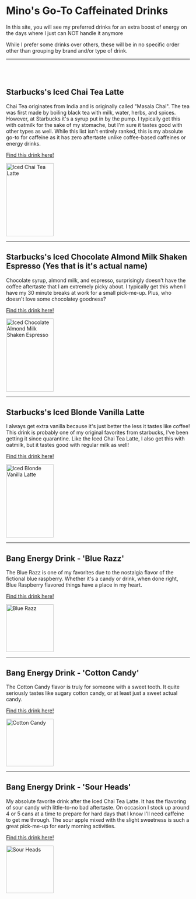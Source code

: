 <html>

<body>
 <h1> Mino's Go-To Caffeinated Drinks </h1>
  <p> In this site, you will see my preferred drinks for an extra boost of energy on the days where I just can NOT handle it anymore </p>
  <p> While I prefer some drinks over others, these will be in no specific order other than grouping by brand and/or type of drink. </p>
  <hr>
  <br>
  <br>
 <h2> Starbucks's Iced Chai Tea Latte </h2>
  <p> Chai Tea originates from India and is originally called "Masala Chai". The tea was first made by boiling black tea with milk, water, herbs, and spices. However, at Starbucks it's a syrup put in by the pump. I typically get this with oatmilk for the sake of my stomache, but I'm sure it tastes good with other types as well. While this list isn't entirely ranked, this is my absolute go-to for caffeine as it has zero aftertaste unlike coffee-based caffeines or energy drinks. </p>
<p><a href="https://www.starbucks.com/menu/product/466/iced">Find this drink here!</a></p>
<img src="https://www.sweetsteep.com/wp-content/uploads/2021/08/starbucks-chai-tea-latte-modifications-683x1024.jpg" alt="Iced Chai Tea Latte" style="width:130px;height:200px;">
 <hr>
 <h2> Starbucks's Iced Chocolate Almond Milk Shaken Espresso (Yes that is it's actual name) </h2>
<p> Chocolate syrup, almond milk, and espresso, surprisingly doesn't have the coffee aftertaste that I am extremely picky about. I typically get this when I have my 30 minute breaks at work for a small pick-me-up. Plus, who doesn't love some chocolatey goodness? </p>
<p><a href="https://www.starbucks.com/menu/product/2123430/iced">Find this drink here!</a></p>
<img src="https://thehealthfulideas.com/wp-content/uploads/2022/05/Iced-Chocolate-Almondmilk-Shaken-Espresso-19.jpg" alt="Iced Chocolate Almond Milk Shaken Espresso" style="width:130px;height:200px;">
 <hr>
 <h2> Starbucks's Iced Blonde Vanilla Latte </h2>
  <p> I always get extra vanilla because it's just better the less it tastes like coffee! This drink is probably one of my original favorites from starbucks, I've been getting it since quarantine. Like the Iced Chai Tea Latte, I also get this with oatmilk, but it tastes good with regular milk as well! </p>
<p><a href="https://www.starbucks.com/menu/product/2122164/iced">Find this drink here!</a></p>
<img src="https://www.groundstobrew.com/wp-content/uploads/2021/07/starbucks-vanilla-drinks.jpg" alt="Iced Blonde Vanilla Latte" 
style="width:130px;height:200px;">
 <hr>
 <h2> Bang Energy Drink - 'Blue Razz' </h2>
  <p> The Blue Razz is one of my favorites due to the nostalgia flavor of the fictional blue raspberry. Whether it's a candy or drink, when done right, Blue Raspberry flavored things have a place in my heart.  </p>
<p><a href="https://bangenergy.com/collections/energy/products/bang-energy-drink-blue-razz-16oz?variant=43308534956291">Find this drink here!</a></p>
<img src="https://thepartysource.com/image/cache//catalog/inventory/BANG-BLUE-RAZZ-16-OUNCE-500x500.jpg" alt="Blue Razz" style="width:130px;height:130px;">
  <hr>
 <h2> Bang Energy Drink - 'Cotton Candy' </h2>
  <p> The Cotton Candy flavor is truly for someone with a sweet tooth. It quite seriously tastes like sugary cotton candy, or at least just a sweet actual candy. </p>
<p><a href="https://bangenergy.com/collections/energy/products/bang-energy-drink-cotton-candy-16oz?variant=43308729860355">Find this drink here!</a></p>
<img src="https://images.heb.com/is/image/HEBGrocery/002096726" alt="Cotton Candy" style="width:130px;height:130px;">
 <hr>
 <h2> Bang Energy Drink - 'Sour Heads' </h2>
  <p> My absolute favorite drink after the Iced Chai Tea Latte. It has the flavoring of sour candy with little-to-no bad aftertaste. On occasion I stock up around 4 or 5 cans at a time to prepare for hard days that I know I'll need caffeine to get me through. The sour apple mixed with the slight sweetness is such a great pick-me-up for early morning activities. </p>
<p><a href="https://bangenergy.com/products/bang-energy-drink-sour-heads-16oz">Find this drink here!</a></p>
<img src="http://cdn.shopify.com/s/files/1/0654/6384/5123/products/bang-energy-drink-can-sour-heads.jpg?v=1663291395" alt="Sour Heads" style="width:130px;height:130px;">
</html>
